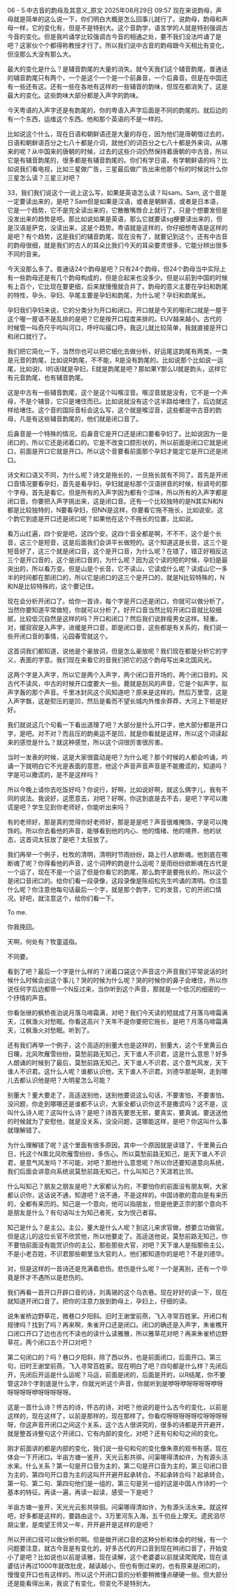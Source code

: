 06 - 5.中古音的韵母及其意义_原文
2025年08月29日 09:57
现在来说韵母，声母就是简单的这么说一下，你们明白大概是怎么回事儿就行了。说韵母，韵母和声母一样，它的变化有，但是不是特别大。这个音韵学，语言学的人就是特别强调古今音的变化。但是我吟诵学比较强调古今音的相通之处，要不我们没法吟诵了是吧？这家伙个个都得称教授才行了。所以我们说中古音的韵母跟今天相比有变化，但没那么大没有那么大。

最大的变化是什么？是辅音韵尾的大量的消失。就今天我们这个辅音韵尾，普通话的辅音韵尾只有两个，一个是这个一个是一个前鼻音，一个后鼻音。但是在中国还有一些还有这。还有一些在各地有这样的一些辅音的韵味，但现在都消失了，这是最大的变化。这些韵味大部分都是入声字的韵味。

今天粤语的入声字还是有韵尾的，你的粤语入声字后面是不同的韵尾的。就后边的有一个东西，运维这个东西。他和那个英语的不是一样的。

比如说这个什么，现在日语和朝鲜语还是大量的存在，因为他们是唐朝借过去的，日语和朝鲜语百分之七八十都是介词，就他们的词百分之七八十都是外来词，从哪来的呢？从中国来的唐朝的时候，过去的这些介词仍然保持着唐朝的中古音，所以它是有辅音韵尾的，很多都是有辅音韵尾的。你们有学日语，有学朝鲜语的吗？比如说我们看电视，比如三星做广告，三星最后做广告出来他那个标的时候说什么你三星怎么读？三星三对吧？

33，我们我们说这个一说上这么写，如果是英语怎么读？叫sam。Sam, 这个音是一定要读出来的，是吧？Sam但是如果是汉语，或者是朝鲜语，或者是日本语，它是一个趋势，它不是完全读出来的，它散散嘴唇合上就行了，只是个想要发但是没发出来的趋势是吧。那比如说如果是英语，那么它就要读sg梗要读出来的，但是汉语是萨克，没读出来，这是个趋势。粤语就是这样的，你仔细想粤语是这样的是吧？有个趋势，这是我们的辅音韵尾，现在没有了，就要记到这个。还有中古音的韵母很细，就是我们的古人的耳朵比我们今天的耳朵要灵很多，它能分辨出很多不同的音来。

今天没那么多了。普通话24个韵母是吧？只有24个韵母，但24个韵母当中实际上有一些韵母还是有几个韵母构成的，但是合起来也没多少。但是以前到中国的时候有上百个，它比现在要更细，后来就慢慢就合并了。韵母的意义主要在孕妇和韵尾的特性，孕头、孕妇、孕尾主要是孕妇和韵尾，为什么呢？孕妇和韵尾长。

孕妇我们孕妇来说，它的分类分为开口和闭口。开口就是今天的喔闭口就是一屋于这个喔一屋语不是乱排的是吧？它是按开口程度来排的。EUV越来越小。古代的时候管一叫奇尺乎呜叫河口，呼吁叫撮口呼。我这儿就比较简单，我就直接是开口和闭口就行了。

我们把它简化一下，当然你也可以把它细化去做分析，好运尾这韵尾有两类，一类是元音的韵尾，比如说R韵尾，不不能，R是没有韵尾的。比如说那个比如说一运尾，比如说I，I的话I就是孕妇，E就是韵尾是吧？那如果Y那么U就是韵头，这样它有元音韵尾，也有辅音韵尾。

这是中古有一些辅音韵尾，这个是这个叫喉涩音。喉涩音就是没有，它不是一个声母，不是个辅音，它只是堵住而已。比如说就没有这个这半路给堵住了，后边就这样给堵住。这个音的国际音标会这么写，这个就是喉涩音，这些都是中古音的韵母，凡是有这些辅音韵尾的，他们就是闭口音了。

后鼻音是一个特殊的情况，后鼻音它是开口还是闭口要看孕妇了。比如说因为一是闭口的，所以它还是闭着口的。它是不改变口腔形状的，所以前面是闭口它就是闭口，前面是开口它就是开口。所以这个音要看前面那个孕妇才能定它是开口还是闭口。

诗文和口语又不同，为什么呢？诗文是拖长的，一旦拖长就有不同了。首先是开闭口音情况要看孕妇，首先是看孕妇，孕妇就是标那个汉语拼音的时候，标调号的那个字母，首先是看它。但是所有的入声字因为都有个涩味，所以所有的入声字都是闭口音。你要把入声字挑出来，这是闭口音。还有一个比较独特的是N其实N和N都是比较独特的，N要看孕妇，但NN是这样，你要看它拖不拖长，比如说安。这个韵它到底是开口还是闭口呢？如果他在这个不拖长的位置，比如说。

看万山红遍，四个安是吧，这四个安。这四个音全都是啊，不不不，这个是个长音，这三个是短音，这是后面我们会讲平长做短的。这个知道这是长音，这三个是短音好了，这三个就是闭口音，这个是开口音，为什么呢？在错了，错正好相反这三个是开口音的，这个是闭口音的，为什么呢？因为这个读的短的时候，孕妇是最突出的，所以看万变。但是山是个长音，它不读山，它读成什么呢？读成山它一多半的时间都在那闭口的，所以它是闭口的这三个是开口的，就是N比较特殊的，N和N是比较特殊的，这个要记住。

现在会分析开闭口了。给你一首诗，每个字是开口还是闭口，你就可以做分析了。当然你要知道平常做短，你就可以分析了。好开口音当然比较开闭口音就比较细腻，比较低沉自然是这样的吗？开口和闭口？然后我们说胖瘦男女这样。轻重。对，缓寂寂是入声字，进缓是开口音，即是闭口音，这些都是有关系的，我们说一些开闭口音的事情，沁园春雪就这个。

这首词我们都知道，说他是个豪放词，但是怎么豪放呢？我们现在都是分析它的字义，表面的字意。我们现在来看它的音我们把它的这个韵母写出来北国风光。

这两个字是入声字，所以它是两个入声字，两个闭口音开场的，两个闭口音的。风古代不读风，中古的时候开口度要大一些。薨就是刮风的声音，它是个拟声字，拟声字轰的那个声音。千里冰封风这个风知道吧？原来是这样的。然后万里雪，这是入声字飘，这是熨压的是凹，然后是看而不望长城内外惟余莽莽，大河上下顿是好好。

我们就说这几个句看一下看出道理了吧？大部分是什么开口字，绝大部分都是开口字，是吧。对不对？而且压的韵奥运不是凹，就是你看就是这样，所以这个词读起来的感觉是什么？就这种感觉，所以这个词很厉害很厉害。

当时一发表的时候，这是大家很震动是吧？为什么呢？那个时候的人都会吟诵，吟诵一下就明白它不光是表面的意思，他这个声音声音声音是不能撒谎的，知道吗？字是可以撒谎的，是不是这样吗？

所以今晚上请你去吃饭好吗？你说行，好啊，比如说好啊，就这么俩字儿，我有不同的说法。我说好，这愿意去，对吧？好啊，你这到底是去不去，是吧？字可以撒谎是吧？学生见到你老师好，你能听出来吗？

有的老师好，那是真的觉得你好老师好，那是是是吧？声音很难掩饰，字是可以掩饰的。所以你去看他的声音，能够看到他的内心、他的情绪、他的境界、他的状态，这首词太狂放了是吧？太狂放了。

我们再举一个例子，杜牧的清明，清明时节雨纷纷，路上行人欲断魂。他到底在哪断魂了呢？你得看他的声音，这个词押的韵是什么运呢？是雨纷纷欲断魂在古代是一个运了，现在不是一个运了但是你看它的韵尾，那么韵字是要拖长的，所以这个是闭口音闭口的。给你们看一段录像，这段录像是陈绍松先生吟诵的清明。你注意什么呢？你注意他每句话最后一个字，就是那个韵字，它的发音，它的开闭口情况。好吧，就注意这个，给你们看一下。

To me. 

你我挽回。

天啊，何处有？牧童遥指。

不同要。

看到了吧？最后一个字是什么样的？闭着口袋这个声音这个声音我们平常说话的时候什么时候会出这个事儿？哭的时候为什么呢？哭的时候你的鼻子会堵住，所以你说任何字后边都带一个N反过来，当你听到这个声音，那就是一个低沉的细密的一个抒情的声音。

你看张继的枫桥夜泊说月落乌啼霜满，对吧？我们今天读的短就成了月落乌啼霜满天，江枫渔火对愁眠。你看这高兴？天年不是你要把它拖长，是吧？月落乌啼霜满天，江枫渔火对愁眠。听到了。

还有我们再举一个例子，这个高适的别董大也是这样的，别董大，这个千里黄云白日曛，北风吹雁雪纷纷，莫愁前路无知己，天下谁人不识君，这是什么意思？好多人朗诵的时候到了最后，莫愁前路无知己，天下谁人不识君，这个意气风发，天下谁人不识君。这什么人呢？谁都认识他，天下谁人不识君。刘德华那是啊，走到哪儿去都认识他是吧？大明星怎么可能？

别董大？董大要走了，高适送别他，送别他要说这么句话，不要害怕，不要害怕，没问题，你走到哪哪还是谁都不认识，大家全都认识你这不是撒谎吗？这不是，这叫什么诗人呢？这叫什么诗？是吧？诗首先要思无邪，要真实，要真诚。要送送他的时候就为了安慰他，就是没关系，没没问题，这哪能这样，是吧？你这叫什么事就理解错了。

为什么理解错了呢？这个里面有很多原因，其中一个原因就是读错了，千里黄云白日，托这个N熏北风吹雁雪纷纷，多伤心。所以莫愁前路无知己，是天下谁人不识君，是意气风发吗？不可能，对吧？那他什么意思呢？所以你还要知道意向系统，我们后面会讲意向系统说莫愁前路无知己，什么叫知己？天涯若比邻。

什么叫知己？朋友之朋友是吧？大家都认为的，不要怕你的前面没有朋友啊，大家都认识你，这话说不通，知道吧？说不通，不是这样的。中国诗歌的意向是有来历的，全都有来历的。知己是一个意向，他可以指朋友，但是他更正宗的那个意向不是朋友是什么？有句话叫士为知己者死，女为悦己者容。

知己是什么？是主公。主公，董大是什么人呢？到这儿来求官做，想要立功做官。但是这儿的这位长官不欣赏他，所以他要走了。高适送他说，莫愁前路无知己，你不要怕前面没有能赏识你的主公，那些那些大官，对吧？天下谁人是指那些主公，不是小老百姓，不识君那些朝里当大官的人，他们都知道你的是吧？不是刘德华。

对，但是这样的一首诗还是充满着悲伤。悲伤是什么呢？一个是离别，还有一个毕竟是怀才不遇所以是悲伤的。

我们再看一首开口开辟口音的诗，刘禹锡的这个乌衣巷。现在好好的读一下，现在就知道开闭口音了。把你的注意力放到韵母上，孕妇上，仔细的读。

说朱雀桥边野草花，微巷口夕阳斜。旧时王谢堂前燕，飞入寻常百姓家。开闭口有规律吗？找到了吗？再来啊，朱雀开口还是闭口。闭口的确还是入声字，朱雀樵开口闭口开口了边也古代不读也的读什么读雅雅，所以雅草花对吧？再来朱雀桥边野草花，两个闭口五个开口对吧？

第二句闭口的？吗？巷口夕阳斜，除了西以外，也是前面闭口，后面开口。第三句，旧时王谢堂前燕，飞入寻常百姓家。现在明白了吧？四句都是什么样？先闭后开，先闭后开运是什么运呢？马运，前面是闭的，后面是开的，以R结尾，你不要管这28个字到底是什么字，你就光听这个声音，你就听到是咿呀咿呀呀呀呀咿呀呀呀呀呀咿呀呀呀呀呀。

这是一首什么诗？怀古的诗，怀古的诗，对吧？他说的是什么古今的变化，以前是这样的，现在这样了，以前是那样的，现在那样了。你看哎呀呀呀呀呀哎呀呀呀呀呀，你这声音开闭口之间这个关系，这个古人很讲究的，很多的诗都是开开避开，就是整首诗整句这个开闭口，它有内部的变化，对吧？还有句和句之间的变化。

刚才前面讲的都是内部的变化，我们说一些句和句的变化像朱熹的观书有感，现在体会一下开闭口。半亩方塘一鉴开，天光云影共徘。问渠哪得清如许，为有源头活水来。什么关系？第一句是开口音为主的，第二句是开口音为主的，第三句闭口音为主的，第四句开口音为主的这叫开开避开起承转合。不起承转合吗？起承转合，第一句、第二句、第四句他们是一组的，第三句是另一组的这是中国人作诗的一个基本的特征。再读一遍，再读一起读，感受一下是吧？

半亩方塘一鉴开，天光光云影共徘徊。问渠哪得清如许，为有源头活水来。就这样吧，好多都是这样的，要路由这个。3万里河东入海，五千仞岳上摩天。遗民泪尽胡尘里，是南望王师又一年，开开避开是这样的是吧？

所以开闭口径可以做分析的啊。但是做开闭口音的这种分析和体会的时候，有一个问题要注意，就古今音是有变化的，好多古代的开口音到现在辫闭口音了，开始变小了是吧？比如说也以前是读雅，现在读解，这个老婆婆以前就读爬爬爬，现在读婆估计再过1000年就改肚皮，越读越小，但也有倒过来的，也有原来是闭口的，慢慢变开口也有这样的。所以这个开闭口音的分析要稍微懂点硬硬一些。但大部分还是能看得出来，我说了有变化，但变化不是特别大。
